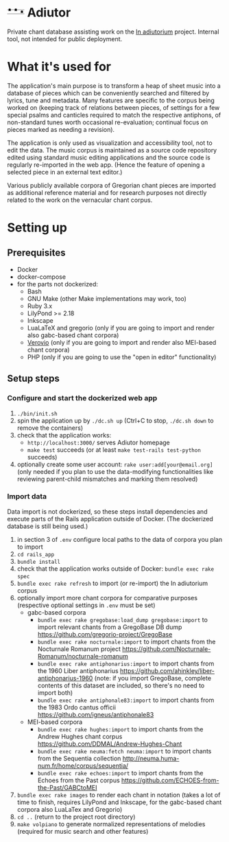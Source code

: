 # [![adiutor logo](logo/readme_logo.png "adiutor logo")][adiutor_antiphon] Adiutor

Private chant database assisting work on the [In adiutorium][ia] project.
Internal tool, not intended for public deployment.

# What it's used for

The application's main purpose is to transform a heap of sheet music into
a database of pieces which can be conveniently searched and filtered
by lyrics, tune and metadata.
Many features are specific to the corpus being worked on
(keeping track of relations between pieces,
of settings for a few special psalms and canticles required to match the respective antiphons,
of non-standard tunes worth occasional re-evaluation;
continual focus on pieces marked as needing a revision).

The application is only used as visualization and accessibility tool,
not to edit the data. The music corpus is maintained as a source code
repository edited using standard music editing applications
and the source code is regularly re-imported in the web app.
(Hence the feature of opening a selected piece in an external text editor.)

Various publicly available corpora of Gregorian chant pieces
are imported as additional reference material and for research purposes
not directly related to the work on the vernacular chant corpus.

# Setting up

## Prerequisites

- Docker
- docker-compose
- for the parts not dockerized:
  - Bash
  - GNU Make (other Make implementations may work, too)
  - Ruby 3.x
  - LilyPond >= 2.18
  - Inkscape
  - LuaLaTeX and gregorio (only if you are going to import and render also gabc-based chant corpora)
  - [Verovio][verovio] (only if you are going to import and render also MEI-based chant corpora)
  - PHP (only if you are going to use the "open in editor" functionality)

## Setup steps

### Configure and start the dockerized web app

1. `./bin/init.sh`
1. spin the application up by `./dc.sh up` (Ctrl+C to stop, `./dc.sh down` to remove the containers)
1. check that the application works:
    - `http://localhost:3000/` serves Adiutor homepage
    - `make test` succeeds (or at least `make test-rails test-python` succeeds)
1. optionally create some user account: `rake user:add[your@email.org]`
   (only needed if you plan to use the data-modifying functionalities like reviewing
   parent-child mismatches and marking them resolved)

### Import data

Data import is not dockerized, so these steps install dependencies
and execute parts of the Rails application outside of Docker.
(The dockerized database is still being used.)

1. in section 3 of `.env` configure local paths to the data of corpora you plan to import
1. `cd rails_app`
1. `bundle install`
1. check that the application works outside of Docker: `bundle exec rake spec`
1. `bundle exec rake refresh` to import (or re-import) the In adiutorium corpus
1. optionally import more chant corpora for comparative purposes
   (respective optional settings in `.env` must be set)
    - gabc-based corpora
      - `bundle exec rake gregobase:load_dump gregobase:import` to import relevant chants from a GregoBase DB dump
        https://github.com/gregorio-project/GregoBase
      - `bundle exec rake nocturnale:import` to import chants from the Nocturnale Romanum project
        https://github.com/Nocturnale-Romanum/nocturnale-romanum
      - `bundle exec rake antiphonarius:import` to import chants from the 1960 Liber antiphonarius
        https://github.com/ahinkley/liber-antiphonarius-1960
        (note: if you import GregoBase, complete contents of this dataset are included,
        so there's no need to import both)
      - `bundle exec rake antiphonale83:import` to import chants from the 1983 Ordo cantus officii
        https://github.com/igneus/antiphonale83
    - MEI-based corpora
      - `bundle exec rake hughes:import` to import chants from the Andrew Hughes chant corpus
        https://github.com/DDMAL/Andrew-Hughes-Chant
      - `bundle exec rake neuma:fetch neuma:import` to import chants from the Sequentia collection
        http://neuma.huma-num.fr/home/corpus/sequentia/
      - `bundle exec rake echoes:import` to import chants from the Echoes from the Past corpus
        https://github.com/ECHOES-from-the-Past/GABCtoMEI
1. `bundle exec rake images` to render each chant in notation (takes a lot of time to finish,
   requires LilyPond and Inkscape, for the gabc-based chant corpora also LuaLaTex and Gregorio)
1. `cd ..` (return to the project root directory)
1. `make volpiano` to generate normalized representations of melodies (required for music search and other features)

[ia]: https://github.com/igneus/In-adiutorium
[verovio]: https://www.verovio.org
[adiutor_antiphon]: https://gregobase.selapa.net/chant.php?id=18061
